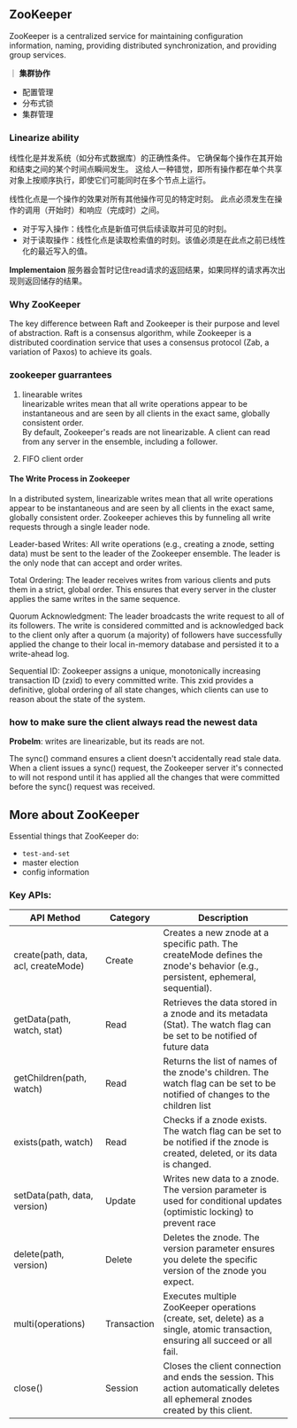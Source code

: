 ## ZooKeeper
ZooKeeper is a centralized service for maintaining configuration information, naming, providing distributed synchronization, and providing group services.

｜ **集群协作**
- 配置管理
- 分布式锁
- 集群管理


### Linearize ability
线性化是并发系统（如分布式数据库）的正确性条件。 它确保每个操作在其开始和结束之间的某个时间点瞬间发生。 这给人一种错觉，即所有操作都在单个共享对象上按顺序执行，即使它们可能同时在多个节点上运行。

线性化点是一个操作的效果对所有其他操作可见的特定时刻。 此点必须发生在操作的调用（开始时）和响应（完成时）之间。
- 对于写入操作：线性化点是新值可供后续读取并可见的时刻。
- 对于读取操作：线性化点是读取检索值的时刻。该值必须是在此点之前已线性化的最近写入的值。

**Implementaion**
服务器会暂时记住read请求的返回结果，如果同样的请求再次出现则返回储存的结果。


### Why ZooKeeper
The key difference between Raft and Zookeeper is their purpose and level of abstraction. Raft is a consensus algorithm, while Zookeeper is a distributed coordination service that uses a consensus protocol (Zab, a variation of Paxos) to achieve its goals.

### zookeeper guarrantees
1. linearable writes  
linearizable writes mean that all write operations appear to be instantaneous and are seen by all clients in the exact same, globally consistent order.  
By default, Zookeeper's reads are not linearizable. A client can read from any server in the ensemble, including a follower.

2. FIFO client order


#### The Write Process in Zookeeper

In a distributed system, linearizable writes mean that all write operations appear to be instantaneous and are seen by all clients in the exact same, globally consistent order. Zookeeper achieves this by funneling all write requests through a single leader node.

Leader-based Writes: All write operations (e.g., creating a znode, setting data) must be sent to the leader of the Zookeeper ensemble. The leader is the only node that can accept and order writes.

Total Ordering: The leader receives writes from various clients and puts them in a strict, global order. This ensures that every server in the cluster applies the same writes in the same sequence.

Quorum Acknowledgment: The leader broadcasts the write request to all of its followers. The write is considered committed and is acknowledged back to the client only after a quorum (a majority) of followers have successfully applied the change to their local in-memory database and persisted it to a write-ahead log.

Sequential ID: Zookeeper assigns a unique, monotonically increasing transaction ID (zxid) to every committed write. This zxid provides a definitive, global ordering of all state changes, which clients can use to reason about the state of the system.

### how to make sure the client always read the newest data
**Probelm**: writes are linearizable, but its reads are not.

The sync() command ensures a client doesn't accidentally read stale data. When a client issues a sync() request, the Zookeeper server it's connected to will not respond until it has applied all the changes that were committed before the sync() request was received.


## More about ZooKeeper
Essential things that ZooKeeper do: 
- `test-and-set`
- master election
- config information

### Key APIs:
| API Method | Category	| Description |
| -- | -- | -- |
| create(path, data, acl, createMode) |	Create | Creates a new znode at a specific path. The createMode defines the znode's behavior (e.g., persistent, ephemeral, sequential). |
| getData(path, watch, stat) |	Read |	Retrieves the data stored in a znode and its metadata (Stat). The watch flag can be set to be notified of future data |changes. |
| getChildren(path, watch) |	Read |	Returns the list of names of the znode's children. The watch flag can be set to be notified of changes to the children list |(creation/deletion of a child). |
| exists(path, watch) |	Read |	Checks if a znode exists. The watch flag can be set to be notified if the znode is created, deleted, or its data is changed.
| setData(path, data, version)	| Update |	Writes new data to a znode. The version parameter is used for conditional updates (optimistic locking) to prevent race |conditions. |
| delete(path, version) |	Delete |	Deletes the znode. The version parameter ensures you delete the specific version of the znode you expect. |
| multi(operations)	| Transaction |	Executes multiple ZooKeeper operations (create, set, delete) as a single, atomic transaction, ensuring all succeed or all fail. |
| close()	| Session |	Closes the client connection and ends the session. This action automatically deletes all ephemeral znodes created by this client. |